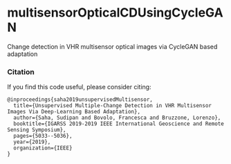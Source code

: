 # multisensorOpticalCDUsingCycleGAN
Change detection in VHR multisensor optical images via CycleGAN based adaptation


### Citation
If you find this code useful, please consider citing:
```[bibtex]
@inproceedings{saha2019unsupervisedMultisensor,
  title={Unsupervised Multiple-Change Detection in VHR Multisensor Images Via Deep-Learning Based Adaptation},
  author={Saha, Sudipan and Bovolo, Francesca and Bruzzone, Lorenzo},
  booktitle={IGARSS 2019-2019 IEEE International Geoscience and Remote Sensing Symposium},
  pages={5033--5036},
  year={2019},
  organization={IEEE}
}
```
